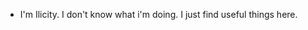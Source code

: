 - I'm Ilicity. I don't know what i'm doing. I just find useful things here.

<!---
ilicity/ilicity is a ✨ special ✨ repository because its `README.md` (this file) appears on your GitHub profile.
You can click the Preview link to take a look at your changes.
--->
